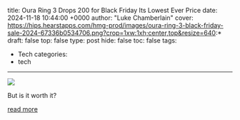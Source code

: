 title: Oura Ring 3 Drops 200 for Black Friday Its Lowest Ever Price
date: 2024-11-18 10:44:00 +0000
author: "Luke Chamberlain"
cover: https://hips.hearstapps.com/hmg-prod/images/oura-ring-3-black-friday-sale-2024-67336b0534706.png?crop=1xw:1xh;center,top&resize=640:*
draft: false
top: false
type: post
hide: false
toc: false
tags:
  - Tech
categories:
  - tech
---

![](https://hips.hearstapps.com/hmg-prod/images/oura-ring-3-black-friday-sale-2024-67336b0534706.png?crop=1xw:1xh;center,top&resize=640:*)

But is it worth it?

[read more](https://www.menshealth.com/uk/health/a62881383/oura-ring-3-black-friday/)
